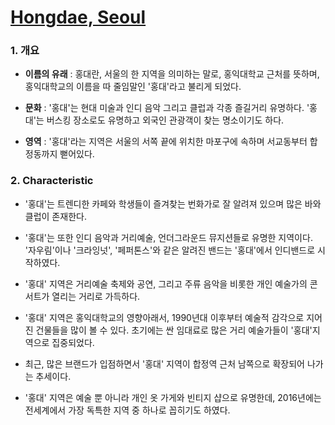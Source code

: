 # [Hongdae, Seoul](https://en.wikipedia.org/wiki/Hongdae,_Seoul)

### 1. 개요

- **이름의 유래** : 홍대란, 서울의 한 지역을 의미하는 말로, 홍익대학교 근처를 뜻하며, 홍익대학교의 이름을 따 줄임말인 '홍대'라고 불리게 되었다. 

- **문화** : '홍대'는 현대 미술과 인디 음악 그리고 클럽과 각종 즐길거리 유명하다. '홍대'는 버스킹 장소로도 유명하고 외국인 관광객이 찾는 명소이기도 하다.

- **영역** : '홍대'라는 지역은 서울의 서쪽 끝에 위치한 마포구에 속하며 서교동부터 합정동까지 뻗어있다.

### 2. Characteristic

- '홍대'는 트렌디한 카페와 학생들이 즐겨찾는 번화가로 잘 알려져 있으며 많은 바와 클럽이 존재한다.

- '홍대'는 또한 인디 음악과 거리예술, 언더그라운드 뮤지션들로 유명한 지역이다. '자우림'이나 '크라잉넛', '페퍼톤스'와 같은 알려진 밴드는 '홍대'에서 인디밴드로 시작하였다. 

- '홍대' 지역은 거리예술 축제와 공연, 그리고 주류 음악을 비롯한 개인 예술가의 콘서트가 열리는 거리로 가득하다.

- '홍대' 지역은 홍익대학교의 영향아래서, 1990년대 이후부터 예술적 감각으로 지어진 건물들을 많이 볼 수 있다. 초기에는 싼 임대료로 많은 거리 예술가들이 '홍대'지역으로 집중되었다. 

- 최근, 많은 브랜드가 입점하면서 '홍대' 지역이 합정역 근처 남쪽으로 확장되어 나가는 추세이다.

- '홍대' 지역은 예술 뿐 아니라 개인 옷 가게와 빈티지 샵으로 유명한데, 2016년에는 전세계에서 가장 독특한 지역 중 하나로 꼽히기도 하였다.
